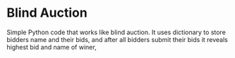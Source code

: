 # Blind Auction

Simple Python code that works like blind auction.
It uses dictionary to store bidders name and their bids, and after all bidders submit their bids it reveals highest bid and name of winer,
